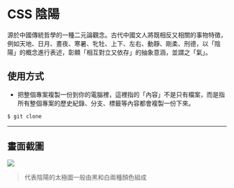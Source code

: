 # CSS 陰陽

源於中國傳統哲學的一種二元論觀念。古代中國文人將既相反又相關的事物特徵，例如天地、日月、晝夜、寒暑、牝牡、上下、左右、動靜、剛柔、刑德，以「陰陽」的概念進行表述，彰顯「相互對立又依存」的抽象意涵，並謂之「氣」。

## 使用方式
- 把整個專案複製一份到你的電腦裡，這裡指的「內容」不是只有檔案，而是指所有整個專案的歷史紀錄、分支、標籤等內容都會複製一份下來。
```sh
$ git clone
```

----

## 畫面截圖
![](https://i.imgur.com/YHRjBet.gif)
> 代表陰陽的太極圖一般由黑和白兩種顏色組成